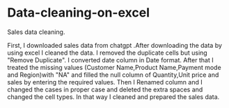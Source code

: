 # Data-cleaning-on-excel
Sales data cleaning.

First, I downloaded sales data from chatgpt .After downloading the data by using excel I cleaned the data.
I removed the duplicate cells but using "Remove Duplicate".
I converted date column in Date format.
After that I treated the missing values (Customer Name,Product Name,Payment mode and Region)with "NA" and filled the null column of Quantity,Unit price and sales by entering the required values.
Then I Renamed column and I changed the cases in proper case and deleted the extra spaces and changed the cell types.
In that way I cleaned and prepared the sales data.


